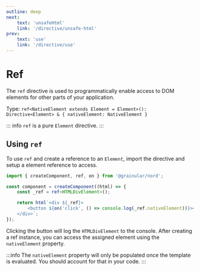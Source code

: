 ```yaml
---
outline: deep
next:
    text: 'unsafeHtml'
    link: '/directive/unsafe-html'
prev:
    text: 'use'
    link: '/directive/use'
---
```


<!-- @format -->

# Ref

The `ref` directive is used to programmatically enable access to DOM elements for other parts of your application.

Type: `ref<NativeElement extends Element = Element>(): Directive<Element> & { nativeElement: NativeElement }`

::: info
`ref` is a pure `Element` directive.
:::

## Using `ref`

To use `ref` and create a reference to an `Element`, import the directive and setup a element reference to access.

```ts
import { createComponent, ref, on } from '@grainular/nord';

const component = createComponent((html) => {
    const _ref = ref<HTMLDivElement>();

    return html`<div ${_ref}>
        <button ${on('click', () => console.log(_ref.nativeElement))}></button>
    </div>`;
});
```

Clicking the button will log the `HTMLDivElement` to the console. After creating a ref instance, you can access the assigned element using the `nativeElement` property.

:::info
The `nativeElement` property will only be populated once the template is evaluated. You should account for that in your code.
:::

<script setup>
import CodeLink from '../components/CodeLink.vue'
</script>

<CodeLink name="ref.ts" link="https://github.com/IamSebastianDev/nord/blob/main/src/lib/directives/ref.ts"></CodeLink>
